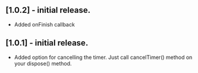 ## [1.0.2] - initial release.

* Added onFinish callback

## [1.0.1] - initial release.

* Added option for cancelling the timer.
Just call cancelTimer() method on your dispose() method.
